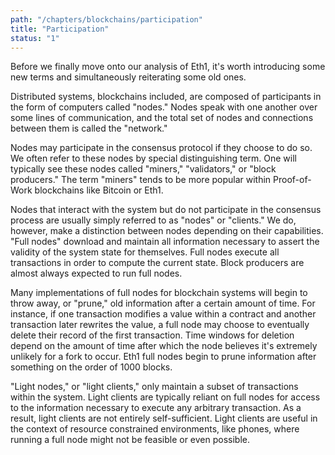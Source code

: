 ```yaml
---
path: "/chapters/blockchains/participation"
title: "Participation"
status: "1"
---
```


Before we finally move onto our analysis of Eth1, it's worth introducing some new terms and simultaneously reiterating some old ones. 

Distributed systems, blockchains included, are composed of participants in the form of computers called "nodes." Nodes speak with one another over some lines of communication, and the total set of nodes and connections between them is called the "network." 

Nodes may participate in the consensus protocol if they choose to do so. We often refer to these nodes by special distinguishing term. One will typically see these nodes called "miners," "validators," or "block producers." The term "miners" tends to be more popular within Proof-of-Work blockchains like Bitcoin or Eth1. 

Nodes that interact with the system but do not participate in the consensus process are usually simply referred to as "nodes" or "clients." We do, however, make a distinction between nodes depending on their capabilities. "Full nodes" download and maintain all information necessary to assert the validity of the system state for themselves. Full nodes execute all transactions in order to compute the current state. Block producers are almost always expected to run full nodes. 

Many implementations of full nodes for blockchain systems will begin to throw away, or "prune," old information after a certain amount of time. For instance, if one transaction modifies a value within a contract and another transaction later rewrites the value, a full node may choose to eventually delete their record of the first transaction. Time windows for deletion depend on the amount of time after which the node believes it's extremely unlikely for a fork to occur. Eth1 full nodes begin to prune information after something on the order of 1000 blocks. 

"Light nodes," or "light clients," only maintain a subset of transactions within the system. Light clients are typically reliant on full nodes for access to the information necessary to execute any arbitrary transaction. As a result, light clients are not entirely self-sufficient. Light clients are useful in the context of resource constrained environments, like phones, where running a full node might not be feasible or even possible. 
